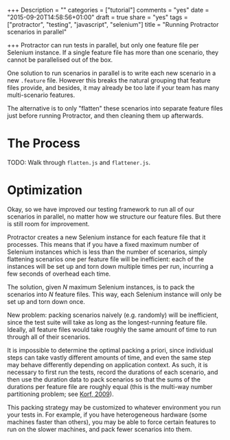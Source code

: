 +++
Description = ""
categories = ["tutorial"]
comments = "yes"
date = "2015-09-20T14:58:56+01:00"
draft = true
share = "yes"
tags = ["protractor", "testing", "javascript", "selenium"]
title = "Running Protractor scenarios in parallel"

+++
Protractor can run tests in parallel, but only one feature file per Selenium instance. If a single
feature file has more than one scenario, they cannot be parallelised out of the box.

One solution to run scenarios in parallel is to write each new scenario in a new `.feature` file.
However this breaks the natural grouping that feature files provide, and besides, it may already be
too late if your team has many multi-scenario features.

The alternative is to only "flatten" these scenarios into separate feature files just before running
Protractor, and then cleaning them up afterwards.

# The Process

TODO: Walk through `flatten.js` and `flattener.js`.

# Optimization

Okay, so we have improved our testing framework to run all of our scenarios in parallel, no matter
how we structure our feature files. But there is still room for improvement.

Protractor creates a new Selenium instance for each feature file that it processes. This means that
if you have a fixed maximum number of Selenium instances which is less than the number of scenarios,
simply flattening scenarios one per feature file will be inefficient: each of the instances will be
set up and torn down multiple times per run, incurring a few seconds of overhead each time.

The solution, given *N* maximum Selenium instances, is to pack the scenarios into *N* feature files.
This way, each Selenium instance will only be set up and torn down once.

New problem: packing scenarios naively (e.g. randomly) will be inefficient, since the test suite
will take as long as the longest-running feature file. Ideally, all feature files would take roughly
the same amount of time to run through all of their scenarios.

It is impossible to determine the optimal packing a priori, since individual steps can take vastly
different amounts of time, and even the same step may behave differently depending on application 
context. As such, it is necessary to first run the tests, record the durations of each scenario, and
then use the duration data to pack scenarios so that the sums of the durations per feature file are
roughly equal (this is the multi-way number partitioning problem; see [Korf, 2009][korf]).

This packing strategy may be customized to whatever environment you run your tests in. For example,
if you have heterogeneous hardware (some machines faster than others), you may be able to force 
certain features to run on the slower machines, and pack fewer scenarios into them.


[korf]: http://citeseerx.ist.psu.edu/viewdoc/download?doi=10.1.1.150.2326&rep=rep1&type=pdf